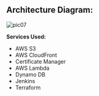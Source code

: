 ## Architecture Diagram:
![pic07](https://github.com/saiguru0421/AWS-resume-site/assets/149320250/2aca2287-1201-484d-8164-7fb69e10e0fd)

**Services Used:**
- AWS S3
- AWS CloudFront
- Certificate Manager
- AWS Lambda
- Dynamo DB
- Jenkins 
- Terraform

